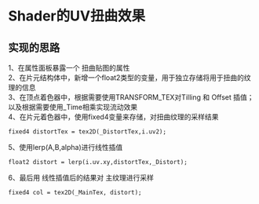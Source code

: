 <!-- 码云挂件,在码云、Typora下style无效 -->
<div style="position: absolute; right: 0 ;top: 0; opacity: 70%;">

</div>

# Shader的UV扭曲效果

## 实现的思路
1、在属性面板暴露一个 扭曲贴图的属性  
2、在片元结构体中，新增一个float2类型的变量，用于独立存储将用于扭曲的纹理的信息  
3、在顶点着色器中，根据需要使用TRANSFORM_TEX对Tilling 和 Offset 插值；以及根据需要使用_Time相乘实现流动效果  
4、在片元着色器中，使用fixed4变量来存储，对扭曲纹理的采样结果

    fixed4 distortTex = tex2D(_DistortTex,i.uv2);

5、使用lerp(A,B,alpha)进行线性插值

    float2 distort = lerp(i.uv.xy,distortTex,_Distort);

6、最后用 线性插值后的结果对 主纹理进行采样

    fixed4 col = tex2D(_MainTex, distort);
